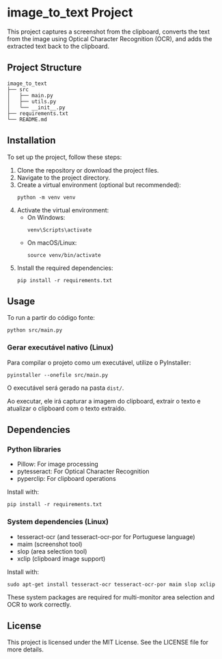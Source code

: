 # image_to_text Project

This project captures a screenshot from the clipboard, converts the text from the image using Optical Character Recognition (OCR), and adds the extracted text back to the clipboard.

## Project Structure

```
image_to_text
├── src
│   ├── main.py
│   ├── utils.py
│   └── __init__.py
├── requirements.txt
└── README.md
```

## Installation

To set up the project, follow these steps:

1. Clone the repository or download the project files.
2. Navigate to the project directory.
3. Create a virtual environment (optional but recommended):
   ```
   python -m venv venv
   ```
4. Activate the virtual environment:
   - On Windows:
     ```
     venv\Scripts\activate
     ```
   - On macOS/Linux:
     ```
     source venv/bin/activate
     ```
5. Install the required dependencies:
   ```
   pip install -r requirements.txt
   ```


## Usage

To run a partir do código fonte:
```
python src/main.py
```

### Gerar executável nativo (Linux)
Para compilar o projeto como um executável, utilize o PyInstaller:
```
pyinstaller --onefile src/main.py
```
O executável será gerado na pasta `dist/`.

Ao executar, ele irá capturar a imagem do clipboard, extrair o texto e atualizar o clipboard com o texto extraído.


## Dependencies

### Python libraries
- Pillow: For image processing
- pytesseract: For Optical Character Recognition
- pyperclip: For clipboard operations

Install with:
```
pip install -r requirements.txt
```

### System dependencies (Linux)
- tesseract-ocr (and tesseract-ocr-por for Portuguese language)
- maim (screenshot tool)
- slop (area selection tool)
- xclip (clipboard image support)

Install with:
```
sudo apt-get install tesseract-ocr tesseract-ocr-por maim slop xclip
```

These system packages are required for multi-monitor area selection and OCR to work correctly.

## License

This project is licensed under the MIT License. See the LICENSE file for more details.